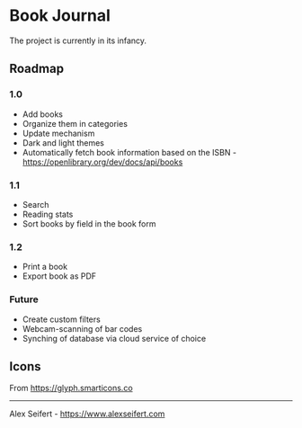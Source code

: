 # Book Journal

The project is currently in its infancy.

## Roadmap

### 1.0
- Add books
- Organize them in categories
- Update mechanism
- Dark and light themes
- Automatically fetch book information based on the ISBN - https://openlibrary.org/dev/docs/api/books

### 1.1
- Search
- Reading stats
- Sort books by field in the book form

### 1.2
- Print a book
- Export book as PDF

### Future
- Create custom filters
- Webcam-scanning of bar codes
- Synching of database via cloud service of choice


## Icons

From https://glyph.smarticons.co

---

Alex Seifert - https://www.alexseifert.com
